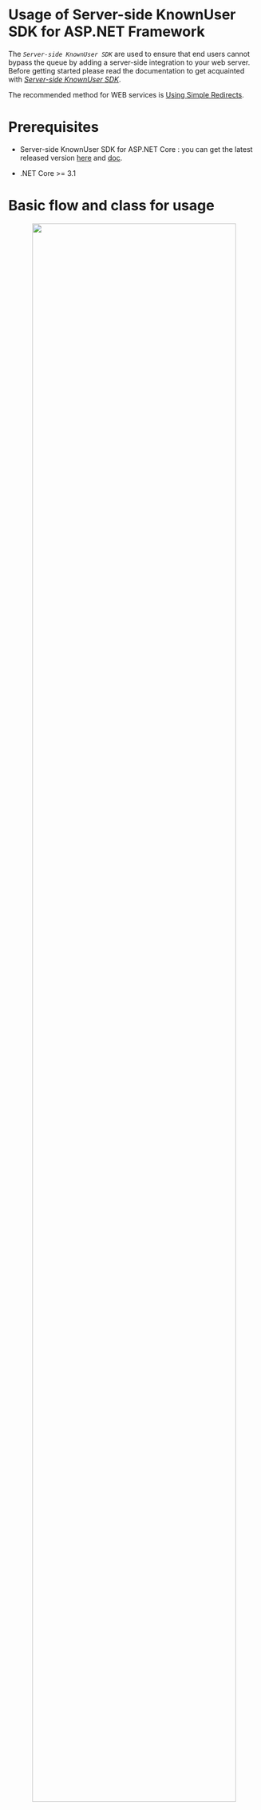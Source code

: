 # Usage of Server-side KnownUser SDK for ASP.NET Framework

The *`Server-side KnownUser SDK`* are used to ensure that end users cannot bypass the queue by adding a server-side integration to your web server.
Before getting started please read the documentation to get acquainted with [*Server-side KnownUser SDK*](server-side_knownuser.md).

The recommended method for WEB services is [Using Simple Redirects](#using-simple-redirects).

# Prerequisites
- Server-side KnownUser SDK for ASP.NET Core : you can get the latest released version [here](archive/coat9.knownuser.v1.aspnetcore.zip) and [doc](archive/coat9.knownuser.v1.aspnetcore.doc.pdf).

- .NET Core >= 3.1 

# Basic flow and class for usage
<center><img src="images/knownuser_java_highlevel_follow.png" width="90%" height="90%"></center>

# Implementation

A decryption key is needed to verify that `Token` is correct. Basically, it provides a way to check directly using decryption key(`<secret key>`). 
<br>However, it is recommended to use the `Method(Provider & Runnable)` to respond if the decryption key(`<secret key>`) changes or the *`Waiting Room Server`* shuts down.

# Method: Basic

Basically, it's a way to check directly using the decryption key(`<secret key>`).

key class & method:
```cs
namespace coat9.knownuser;
public class Token
{
    /// <summary>
    /// Do validation of the token string.
    /// </summary>
    /// <param name="domain">Ticket issued domain. If null or empty, do not check.</param>
    /// <param name="vwrid">Ticket issued vwrid (virtual waiting room ID). If null or empty, do not check.</param>
    /// <param name="secretKey">Decryption key string with a length of 24 digits.</param>
    /// <param name="tokenString">Token string.</param>
    /// <param name="appendExpireTime">Extend the set expire time by seconds. If less than 0, no expire time check.</param>
    /// <returns><c>true</c>: valid,<c>false</c>: invalid.</returns>
    /// <seealso cref="setToken(string)"/>
    public static bool doValidation(string domain, string vwrid, string secretKey, long appendExpireTime, string tokenString);
    public static bool doValidation(string domain, string vwrid, string secretKey, string tokenString);
}
```
The reason why the set expiration time is extended in seconds(`appendExpireTime`) is to correct the network delay of the user and the time error between the *`Waiting Room Server`*.


example:
```cs
// Token Validation
bool result = coat9.knownuser.Token.doValidation("<domain>","<vwrid>","<secret key>","<token string>");
```

# Method: Cached Config
Using `<secret key>` every time a token is checked can be cumbersome and error-prone as all `<secret key>` must be modified if `<secret key>` is changed. To improve this, `<secret key>` is stored in `Config` and cached and used.


```cs
coat9.knownuser.Config config =  coat9.knownuser.Config.getCached();
config.setDomain("coat9.com");            // <domain>
config.setSecretKey("0123456789012345");  // <secret key>
config.setAppendExpireTime(60);           // extend the set expire time by seconds.

// do validation of 'token string'
bool result = coat9.knownuser.Token.doValidation("<vwrid>","<token string>");
```

# Method: Provider
To import `<secret key>` from the *`Waiting Room Server`*, the access URL and the `<domain>` and `<openapi key>`(authentication key) of the service are required.
<br>Use *`Microsoft.AspNetCore.Http`* when requesting to *`Waiting Room Server`*. 

key class & method:
```cs
namespace coat9.knownuser;
public class Token
{

    /// <summary>
    /// Do validation of the token string using cached configuration <see cref="Config"/> variables.
    /// </summary>
    /// <param name="vwrid">Ticket issued vwrid (virtual waiting room ID). If null or empty, do not check.</param>
    /// <param name="tokenString">Token string.</param>
    /// <returns><c>true</c>: valid,<c>false</c>: invalid.</returns>
    /// <seealso cref="doValidation(string, string,ref Token)"/>
    public static bool doValidation(string vwrid, string tokenString);
}
```

example:
```cs
coat9.knownuser.Provider provider = coat9.knownuser.Provider.getCached();
coat9.knownuser.Config config =  provider.getConfig();

config.setDomain("coat9.com");                      // <domain>
config.setAppendExpireTime(60);                     // extend the set expire time by seconds.
provider.setAPIUrl("http://demo.coat9.com/openapi");// `Waiting Room Server` url
provider.setAPIKey("<openapi key>");                // <openapi key> : access authentication key

try{
    // get `<secret key>` from `Waiting Room Server`
    provider.refresh();
}catch(coat9.knownuser.InvalidException ex) {
    Console.WriteLine("result:" + ex);
    return;
}

// do validation of 'token string'
bool result = coat9.knownuser.Token.doValidation("<vwrid>","<token string>");
```

# Method: Provider local config file

If the network environment does not allow access to the 'Waiting Room Server', this method is used by storing config-related information in a file on the system.<br>
Please refer to [*Result in Text format*](server-side_knownuser.md#result-in-text-format) for the writing format. However, code/mesg/size is not necessary.

example:
```cs
coat9.knownuser.Provider provider = coat9.knownuser.Provider.getCached();
coat9.knownuser.Config config =  provider.getConfig();

config.setDomain("coat9.com");                      // <domain>
config.setAppendExpireTime(60);                     // extend the set expire time by seconds.
provider.setLocalConfigFile("<file path>");         // local config file.

try{
    // get `<secret key>` from `Waiting Room Server`
    provider.refresh();
}catch(coat9.knownuser.InvalidException ex) {
    Console.WriteLine("result:" + ex);
    return;
}

// do validation of 'token string'
bool result = coat9.knownuser.Token.doValidation("<vwrid>","<token string>");
```


# Method: Provider Runnable
In order to properly use [Method: Provider](#method-provider) in real services, you must periodically request *`Waiting Room Server`* to update `<secret key>`.

## Rules in case of exceptions
- If `Waiting Room Server` is in shutdown state, it is processed valid(bypass).
- User may not have Token when `Waiting Room Server` operates normally after shutdown. It provides a grace time for this and passes valid(bypass).
- When the response information from `Waiting Room Server` is incorrect, it is processed valid(bypass).


# Method: Provider Runnable for app

```mermaid
flowchart LR
    A[Step. Beginning] --> B;
    B((Step. Using<br><i> do validation </i>)) --> C;
    C[Step. Termination];
```

The example is described as `[Beginning]/[Using]/[Termination]`, but when implemented in practice, each part should be used appropriately.

example:
```cs
/*
 * [Beginning] Add to application beginning.
 */
coat9.knownuser.Provider provider = coat9.knownuser.Provider.getCached();
coat9.knownuser.Config config =  provider.getConfig();

config.setDomain("coat9.com");                      // <domain>
config.setAppendExpireTime(60);                     // extend the set expire time by seconds.
config.setTokenGraceTime(60);                       // grace time for empty token after an error occurs.
provider.setAPIUrl("http://demo.coat9.com/openapi");// `Waiting Room Server` url
provider.setAPIKey("<openapi key>");                // <openapi key> : access authentication key

// getting `<secret key>` from `Waiting Room Server` works in the background(thread).
// sleep for 1000 ms for each operation.
provider.startRunnable(1000);

/*
 * [Using] Add where you need to check.
 */
// do validation of 'token string'.
boolean result = coat9.knownuser.Token.doValidation("<vwrid>","<token string>");

/*
 * [Termination] Add to application termination.
 */
// stop the background (thread).
provider.stopRunnable();
```
---

# Method: Provider Runnable for IIS

```mermaid
flowchart LR
    A[Step.1<br> Installation library] --> B;
    B[Step.2<br> Add Provider Runnable] --> C;
    C[Step.3<br> Add Verify the waiting room] --> D;
    D[Step.4<br> Add Waiting page];
```

## Example development environment
 * .NET Framework 4.6.1
 * [IIS 10](https://learn.microsoft.com/ko-kr/iis/get-started/whats-new-in-iis-10/new-features-introduced-in-iis-10)


## Step.1 Installation library
add `Server-side Known User SDK & WEB` files to the installed IIS's lib.
```ASN.1
<installed ASP.NET Framework webapps path>
  ....
  +── <library path> : Set the path according to your development environment.               
  |      |── coat9.knownuser.v1d.dll- debug: Server-side KnownUser SDK library 
  |      |── coat9.knownuser.v1.dll - release: Server-side KnownUser SDK library   
  │      └── KnownuserWeb.cs        - Server-side KnownUser WEB library
```
Server-side KnownUser WEB library : KnownuserWeb.cs 
- The 'Waiting Room' related API is a collection of necessary methods for easy use in the WEB environment.
- `Server-side KnownUser WEB library` is [here](archive/coat9.knownuser.v1.aspnetcore.web.cs).


## Step.2 Add Provider Runnable 

```cs
using System.Threading;
using System.Threading.Tasks;
public class KnownuserService
{
    private Timer _timer;

    public Task Start()
    {
        // set timer.
        _timer = new Timer(DoWork, null, TimeSpan.Zero, TimeSpan.FromSeconds(3));

        /*
        * [Benning] Add to application beginning.
        */
        coat9.knownuser.Provider provider = coat9.knownuser.Provider.getCached();
        coat9.knownuser.Config config =  provider.getConfig();
        
        config.setDomain("coat9.com");   // <domain>
        config.setAppendExpireTime(60);  // extend the set expire time by seconds.
        config.setTokenGraceTime(60);    // grace time for empty token after an error occurs.

        provider.setAPIUrl("http://demo.coat9.com/openapi");  // `Waiting Room Server` url
        provider.setAPIKey("<openapi key>");  // <openapi key> : access authentication key

        provider.startRunnable();

        return Task.FromResult(0);
    }

    public Task Stop()
    {
        _timer?.Change(Timeout.Infinite, 0);
        return Task.FromResult(0);
    }

    private void DoWork()
    {
        coat9.knownuser.Provider provider = coat9.knownuser.Provider.getCached();
    }

    public void Dispose()
    {
        /*
        * [Termination] Add to application termination.
        */
        coat9.knownuser.Provider provider = coat9.knownuser.Provider.getCached();
        coat9.knownuser.Config config = provider.getConfig();
        provider.stopRunnable();
    }
}
```

add `KnownuserService`(coat9.KnownuserService) to `Global.asax.cs`(deployment descriptor).

```cs
public class Application : System.Web.HttpApplication
{

    protected void Application_Start()
    {
        // regist Singleton service...
        var KnownuserService = new KnownuserService();
        Application["KnownuserService"] = KnownuserService;

        // Other Application_Start code...
    }

    protected void Application_End()
    {
        Application["KnownuserService"] =  null;
    }
}
```

## Step.3 Add Verify the waiting room
Just install `Server-side KnownUser WEB library`.
And add async Task to `Global.asax`
For usage instructions, see [Using Simple Redirects](#using-simple-redirects).

```cs
public class Global : System.Web.HttpApplication
{
    protected void Application_BeginRequest(object sender, EventArgs e)
    {
        var app = (HttpApplication)sender;
        var ctx = app.Context;

        AsyncCallback callback = ar =>
        {
            var ret = (Task<bool>)ar.AsyncState;

            // Logic to be executed after completion of asynchronous operation
            if (ret.Result)
            {
                // todo...
            }
        };

        // Start an asynchronous task
        var task = KnownuserWeb.DoValidationAsync(ctx);
        task.ContinueWith(callback, task);
        
    }
}

public static class KnownuserWeb
{
    public static Task<bool> DoValidationAsync(HttpContext context)
    {
        var tcs = new TaskCompletionSource<bool>();

        // Perform asynchronous operations
        // ...

        // After task completion set result to TaskCompletionSource
        tcs.SetResult(true); // Set to true as an example

        return tcs.Task;
    }
}
```

## Step.4 Add Waiting page

```ASN.1
<project>
    ├─ Controllers
    ├─ Shared    
    └─ Views       
          ├─ ...                  ← add file: <waiting page>
          └─ Shared 
               ├─ ...       
               └─ Site.Master     ← modify file: <common page>
```

### Add a <waiting page> to display to `end-user`.
> See also: [Usage of Client-side VWR(virtual waiting room) SDK for JavaScript](../client-side/client-side_vwrsdk_js_usage.md)<br/>
> place the files below according to your service environment.<br/>
> please modify and use the `example page`
 - [coat9-adapter.v1.min.js](../client-side/archive/coat9-adapter.v1.min.js) - COAT9WSDK.
 - [coat9-skin.js](../client-side/archive/coat9-skin.js) - example: custom skin-file.
 - [waiting.html](../client-side/archive/waiting.html) - example: waiting page for `HTTP Redirect`.


### Insert code for waiting completion processing.
> Append to `<common page>`, which is called on every request.<br/>
> please modify and use the `source code`.

```JS
    <script>
        function getUrlParams() {
            var params = {};
            window.location.search.replace(/[?&]+([^=&]+)=([^&]*)/gi,
                function (str, key, value) { params[key] = value; });
            return params;
        }
        var oParams = getUrlParams();

        (function (h, o, u, n, d) {
            h = h[d] = h[d] || { q: [], onReady: function (c) { h.q.push(c) }, }
            d = o.createElement(u); d.async = 1; d.src = n; n = o.getElementsByTagName(u)[0]; n.parentNode.insertBefore(d, n)
        })(window, document, 'script', '<install path>/coat9-adapter.js', 'COAT9WSDK')
        COAT9WSDK.onReady(function (ev, ret) {
            COAT9WSDK.init({
                protocol: 'https', server: 'demo.coat9.com', timeout: 5
                , autoComplete: '*:normal'
                , append: { 'alive': oParams.coat9kr, 'vwrid': oParams.coat9ki
                    , 'coat9k': ((oParams && oParams.coat9k) ? decodeURIComponent(oParams.coat9k) : null)
                }
            });
            COAT9WSDK.start();
        });
        window.history.replaceState({}, '', window.location.pathname);
    </script>
```


# Using Simple Redirects
it is a method designed to be convenient to use in general web and provides the `Server-side KnownUser WEB library` library.
You can refer to the `Server-side KnownUser WEB library` library and make it suitable for each service.


## Token follow is:
<center><img src="images/knownuser_token_spath_follow.png" width="90%" height="90%"></center>

## Redirect parameter
<center><img src="images/knownuser_redirection_parameter.png" width="100%" height="100%"></center>

`URL encode` is equivalent to encodeURIComponent, see [here](https://developer.mozilla.org/en-US/docs/Web/JavaScript/Reference/Global_Objects/encodeURIComponent).


key class & method:
```cs
public class KnownuserWeb {
    /// <summary>
    /// Verification result.
    /// </summary>
    public enum Result
    {
        /// <summary>empty request url: proceed to the stage of processing service logic.</summary> 
        EmptyServicePath = -2,
        /// <summary>invalid config.</summary> 
        Invalid = -1,
        /// <summary>allowed: proceed to the stage of processing service logic.</summary> 
        Allowed = 0,
        /// <summary>redirect required.</summary> 
        Redirect = 1,
        /// <summary>error: prevent retry.</summary> 
        ErrorPreventRetry = 2,
        /// <summary>error: token verification failed.</summary> 
        ErrorValidationToken = 3,
        /// <summary>error: token and request-url do not match.</summary> 
        ErrorMatchPath = 4,
        /// <summary>error: does not match the uaid(user authentication ID) of the token.</summary>
        ErrorMatchUaid = 5
    }

    /// <summary>
    /// Set UID (user id).
    /// If <c>null</c>, don't use it.
    /// UID is used for access control.
    /// </summary>
    /// <param name="uid">User id.</param>
    public void setUID(string uid);

    /// <summary>
    /// Set UAID (user authentication id).
    /// If <c>null</c>, don't use it.
    /// UAID is used for token validation.
    /// </summary>
    /// <param name="uaid">User authentication id.</param>
    public void setUAID(string uaid);

    /// <summary>
    /// <para>`Service Path` usually uses `User Request URI`.</para>
    /// <para>However, when processing services with `body(post) data`, it is difficult to distinguish.</para>
    /// <para>In this case, you can use `body(post) data` to create a distinguishable string and use it as `Service Path`.</para>
    /// <para>If `Fixed Service Path` is not set, `ser Request URI` is used.</para>
    /// </summary>
    /// <param name="servicePath">Service path string.</param>
    public void setFixedServicePath(string servicepath);

    /// <summary>
    /// When creating a 'redirect URL', the path to the `waiting page URL` is specified without using the value set in the system.
    /// </summary>
    /// <param name="waitingUrl">Waiting page URL.</param>
    public void setFixedWaitingURL(string waitinguRL);

    /// <summary>
    /// The path 'Error Page URL' specifies.
    /// </summary>
    /// <param name="errorUrl">Error Page URL.</param>
    public void setErrorURL(string eurl);

    /// <summary>
    /// Gets the verification result of the `Token`.
    /// </summary>
    /// <returns>Verification result of the `Token`.</returns>
    public coat9.knownuser.TokenVerify getTokenVerify();

    /// <summary>
    /// Get the redirect URL string.
    /// </summary>
    /// <returns>The redirect URL string.</returns>
    public string RedirectURL();

    /// <summary>
    /// do validation.
    /// </summary>
    /// <returns>Validation result.</returns>
    public Result doValidation();

    /// <summary>
    /// Sample: do HTTP redirect.
    /// </summary>
    /// <param name="context">  HttpContext.</param>
    /// <param name="url">redirect URL string.</param>
    /// <remarks>
    /// ----------------------------------------------------------------------
    /// This method developer must adjust it to suit the service environment.
    /// ----------------------------------------------------------------------
    /// </remarks>
    public static void doSampleRedirect(HttpContext context, String url);

    /// <summary>
    /// Sample: Adds a message to the error page URL for HTTP Redirect.
    ///         format: <error url> + [?|&]errno=x + &emesg=..
    /// </summary>
    /// <param name="context">HttpContext.</param>
    /// <param name="knownuser">coat9's web library.</param>
    /// <param name="eno">Error number.
    /// -1: Invalid config.
    ///  2: Prevent retry.
    ///  3: Validation token.
    ///  4: Does not match the path of the token.
    ///  5: Does not match the uaid(user authentication ID) of the token.</param>
    /// <param name="mesg">Error message string.</param>
    /// <seealso cref="doSampleRedirect(HttpContext, String)"/>
    /// <remarks>
    /// ----------------------------------------------------------------------
    /// This method developer must adjust it to suit the service environment.
    /// ----------------------------------------------------------------------
    /// </remarks>
    public static void doSampleErrorMessage(HttpContext context, KnownuserWeb knownuser, int errno, String mesg);

    /// <summary>
    /// Sample: Performs validation.
    ///         depending on the result, if waiting is necessary, `HTTP Redirect` is performed to the `waiting page`,
    ///         and if an error occurs, `HTTP Redirect` is performed to the `error page`.
    /// </summary>
    /// <param name="context">HTTP Servlet Response.</param>
    /// <returns>True - allow us to provide services. False - Result was processed with `HTTP Redirect`.</returns>
    /// <seealso cref="coat9.test.web#doValidation()"/>
    /// <seealso cref="doSampleRedirect(HttpContext, String)"/>
    /// <seealso cref="doSampleErrorMessage(HttpContext, KnownuserWeb, int, String)"/>
    /// <remarks>
    /// ----------------------------------------------------------------------
    /// This method developer must adjust it to suit the service environment.
    /// ----------------------------------------------------------------------
    /// </remarks>
    public static bool doSampleValidation(HttpContext context);

    /// <summary>
    /// Check if it is the ‘Path’ where you want to perform ‘Validation’.
    /// </summary>
    /// <param name="context">file path string.</param>
    /// <returns><c>True<c>bypass <c>False</c> do validation.</returns>
    /// <remarks>
    /// ----------------------------------------------------------------------
    /// This method developer must adjust it to suit the service environment.
    /// ----------------------------------------------------------------------
    /// </remarks>
    public static bool isSamplePathToBypass(string path);

    /// <summary>
    /// Verify the ‘waiting room’.
    /// </summary>
    /// <param name="context">HTTP Servlet Response.</param>
    /// <returns><c>True<c>bypass <c>False</c> do validation.</returns>
    /// <remarks>
    /// ----------------------------------------------------------------------
    /// This method developer must adjust it to suit the service environment.
    /// ----------------------------------------------------------------------
    /// </remarks>
    public static async Task<bool> doValidation(HttpContext context);
}
```

Setting `Token` verification conditions : TokenVerify
```cs
public class TokenVerify {
    /// <summary>
    /// Set whether to verify the vwrid included in <see cref="Token"/>.
    /// </summary>
    /// <param name="vwrid"><c>true</c>: enable, <c>false</c>: disable.</param>
    public void setVwrid(bool vwrid);

    /// <summary>
    /// Set whether to verify the expire-time included in <see cref="Token"/>.
    /// </summary>
    /// <param name="expiretime"><c>true</c>: enable, <c>false</c>: disable.</param>
    public void setExpireTime(bool expiretime);

    /// <summary>
    /// Limits the usage time of the issued <see cref="Token"/>.
    /// If the specified limit time is less than 0, it is not verified.
    /// </summary>
    /// <param name="limit_time">The limit usage time.</param>
    public void setLimitUsagetime(long limit_time);
    
    /// <summary>
    /// Limits the usage time of the <see cref="Token"/> allowed for the service.
    /// If the specified limit allowed time is less than 0, it is not verified.
    /// </summary>
    /// <param name="limit_time">The limit allowed time.</param>
    public void setLimitAllowedtime(long limit_time);
    
    /// <summary>
    /// Set whether to verify the service-path included in <see cref="Token"/>.
    /// </summary>
    /// <param name="servicepath"><c>true</c>: enable, <c>false</c>: disable.</param>
    public void setServicePath(bool servicepath);
}
```

Modify the `methods` below in `KnownuserWeb` to suit your service.
- doSampleRedirect()
- doSampleErrorMessage()
- doSampleValidation()
- isSamplePathToBypass()

>In the `KnownuserWeb`, `context.Session.Id` was used as `uaid`. `uaid` can be any string that can identify the user. If you do not want to distinguish `uaid`, you can treat it as null.<br/>
>If an `error` occurs, processing such as `Redirection` to `error page` or displaying a message is necessary.
>
> `RedirectURL` ($KnownuserRedirectURL) is managed by Admin.<br/>
> `RedirectURL` must have already been created, please refer to [`Client-side SDK`](./../client-side/client-side_vwrsdk.md).

# License

The code in this repository is licensed under the [COAT9 License](./../LICENSE.md). Where available, coat9vwr places the associated license(s) in the location `installed`.
